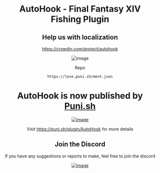 <div align="center">

# AutoHook - Final Fantasy XIV Fishing Plugin

## Help us with localization
https://crowdin.com/project/autohook

![image](https://github.com/PunishXIV/AutoHook/assets/13919114/e032741f-c57a-4b1f-866d-af6125d05206)

Repo
```
https://love.puni.sh/ment.json
```

# AutoHook is now published by [Puni.sh](https://puni.sh/)

[![image](https://github.com/PunishXIV/AutoHook/assets/13919114/a8a977d6-457b-4e43-8256-ca298abd9009)](https://puni.sh/)


Visit https://puni.sh/plugin/AutoHook for more details

## Join the Discord
If you have any suggestions or reports to make, feel free to join the discord

[![image](https://discordapp.com/api/guilds/1001823907193552978/embed.png?style=banner2)](https://discord.gg/Zzrcc8kmvy)
</div>